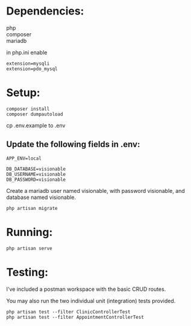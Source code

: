# Dependencies:

php<br> 
composer<br>
mariadb<br> 

in php.ini enable

```
extension=mysqli 
extension=pdo_mysql
```

# Setup:

```
composer install 
composer dumpautoload 
```

cp .env.example to .env 

## Update the following fields in .env:

```
APP_ENV=local 

DB_DATABASE=visionable 
DB_USERNAME=visionable 
DB_PASSWORD=visionable 
```

Create a mariadb user named visionable, with password visionable, and database named visionable. 

```
php artisan migrate 
```

# Running:

```
php artisan serve 
```

# Testing:

I've included a postman workspace with the basic CRUD routes. 

You may also run the two individual unit (integration) tests provided. 

```
php artisan test --filter ClinicControllerTest
php artisan test --filter AppointmentControllerTest
```
